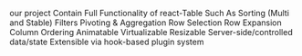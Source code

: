 our project Contain Full Functionality of react-Table Such As 
       Sorting (Multi and Stable)
       Filters
      Pivoting & Aggregation
      Row Selection
      Row Expansion
      Column Ordering
      Animatable
      Virtualizable
      Resizable
      Server-side/controlled data/state
      Extensible via hook-based plugin system
